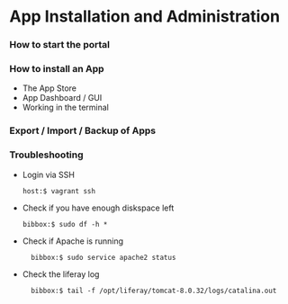 # App Installation and Administration

### How to start the portal
### How to install an App
- The App Store
- App Dashboard / GUI
- Working in the terminal
### Export / Import / Backup of Apps

### Troubleshooting
  - Login via SSH
  
        host:$ vagrant ssh
  - Check if you have enough diskspace left 
       
        bibbox:$ sudo df -h *

  - Check if Apache is running
  
          bibbox:$ sudo service apache2 status

  - Check the liferay log

          bibbox:$ tail -f /opt/liferay/tomcat-8.0.32/logs/catalina.out
